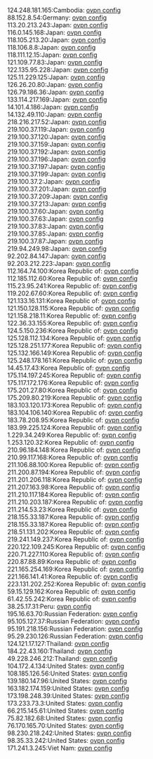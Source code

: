 124.248.181.165:Cambodia: [ovpn config](vpn/124_248_181_165.ovpn)  
88.152.8.54:Germany: [ovpn config](vpn/88_152_8_54.ovpn)  
113.20.213.243:Japan: [ovpn config](vpn/113_20_213_243.ovpn)  
116.0.145.168:Japan: [ovpn config](vpn/116_0_145_168.ovpn)  
118.105.213.20:Japan: [ovpn config](vpn/118_105_213_20.ovpn)  
118.106.8.8:Japan: [ovpn config](vpn/118_106_8_8.ovpn)  
118.111.12.15:Japan: [ovpn config](vpn/118_111_12_15.ovpn)  
121.109.77.83:Japan: [ovpn config](vpn/121_109_77_83.ovpn)  
122.135.95.228:Japan: [ovpn config](vpn/122_135_95_228.ovpn)  
125.11.229.125:Japan: [ovpn config](vpn/125_11_229_125.ovpn)  
126.26.20.80:Japan: [ovpn config](vpn/126_26_20_80.ovpn)  
126.79.186.36:Japan: [ovpn config](vpn/126_79_186_36.ovpn)  
133.114.217.169:Japan: [ovpn config](vpn/133_114_217_169.ovpn)  
14.101.4.186:Japan: [ovpn config](vpn/14_101_4_186.ovpn)  
14.132.49.110:Japan: [ovpn config](vpn/14_132_49_110.ovpn)  
218.216.217.52:Japan: [ovpn config](vpn/218_216_217_52.ovpn)  
219.100.37.119:Japan: [ovpn config](vpn/219_100_37_119.ovpn)  
219.100.37.120:Japan: [ovpn config](vpn/219_100_37_120.ovpn)  
219.100.37.159:Japan: [ovpn config](vpn/219_100_37_159.ovpn)  
219.100.37.192:Japan: [ovpn config](vpn/219_100_37_192.ovpn)  
219.100.37.196:Japan: [ovpn config](vpn/219_100_37_196.ovpn)  
219.100.37.197:Japan: [ovpn config](vpn/219_100_37_197.ovpn)  
219.100.37.199:Japan: [ovpn config](vpn/219_100_37_199.ovpn)  
219.100.37.2:Japan: [ovpn config](vpn/219_100_37_2.ovpn)  
219.100.37.201:Japan: [ovpn config](vpn/219_100_37_201.ovpn)  
219.100.37.209:Japan: [ovpn config](vpn/219_100_37_209.ovpn)  
219.100.37.213:Japan: [ovpn config](vpn/219_100_37_213.ovpn)  
219.100.37.60:Japan: [ovpn config](vpn/219_100_37_60.ovpn)  
219.100.37.63:Japan: [ovpn config](vpn/219_100_37_63.ovpn)  
219.100.37.83:Japan: [ovpn config](vpn/219_100_37_83.ovpn)  
219.100.37.85:Japan: [ovpn config](vpn/219_100_37_85.ovpn)  
219.100.37.87:Japan: [ovpn config](vpn/219_100_37_87.ovpn)  
219.94.249.98:Japan: [ovpn config](vpn/219_94_249_98.ovpn)  
92.202.84.147:Japan: [ovpn config](vpn/92_202_84_147.ovpn)  
92.203.212.223:Japan: [ovpn config](vpn/92_203_212_223.ovpn)  
112.164.74.100:Korea Republic of: [ovpn config](vpn/112_164_74_100.ovpn)  
112.185.112.60:Korea Republic of: [ovpn config](vpn/112_185_112_60.ovpn)  
115.23.95.241:Korea Republic of: [ovpn config](vpn/115_23_95_241.ovpn)  
119.202.67.60:Korea Republic of: [ovpn config](vpn/119_202_67_60.ovpn)  
121.133.16.131:Korea Republic of: [ovpn config](vpn/121_133_16_131.ovpn)  
121.150.128.115:Korea Republic of: [ovpn config](vpn/121_150_128_115.ovpn)  
121.158.218.11:Korea Republic of: [ovpn config](vpn/121_158_218_11.ovpn)  
122.36.33.155:Korea Republic of: [ovpn config](vpn/122_36_33_155.ovpn)  
124.5.150.236:Korea Republic of: [ovpn config](vpn/124_5_150_236.ovpn)  
125.128.112.134:Korea Republic of: [ovpn config](vpn/125_128_112_134.ovpn)  
125.128.251.177:Korea Republic of: [ovpn config](vpn/125_128_251_177.ovpn)  
125.132.166.149:Korea Republic of: [ovpn config](vpn/125_132_166_149.ovpn)  
125.248.178.161:Korea Republic of: [ovpn config](vpn/125_248_178_161.ovpn)  
14.45.17.43:Korea Republic of: [ovpn config](vpn/14_45_17_43.ovpn)  
175.114.197.245:Korea Republic of: [ovpn config](vpn/175_114_197_245.ovpn)  
175.117.172.176:Korea Republic of: [ovpn config](vpn/175_117_172_176.ovpn)  
175.201.27.80:Korea Republic of: [ovpn config](vpn/175_201_27_80.ovpn)  
175.209.80.219:Korea Republic of: [ovpn config](vpn/175_209_80_219.ovpn)  
183.103.120.173:Korea Republic of: [ovpn config](vpn/183_103_120_173.ovpn)  
183.104.106.140:Korea Republic of: [ovpn config](vpn/183_104_106_140.ovpn)  
183.78.208.95:Korea Republic of: [ovpn config](vpn/183_78_208_95.ovpn)  
183.99.225.124:Korea Republic of: [ovpn config](vpn/183_99_225_124.ovpn)  
1.229.34.249:Korea Republic of: [ovpn config](vpn/1_229_34_249.ovpn)  
1.253.120.32:Korea Republic of: [ovpn config](vpn/1_253_120_32.ovpn)  
210.96.184.148:Korea Republic of: [ovpn config](vpn/210_96_184_148.ovpn)  
210.99.117.168:Korea Republic of: [ovpn config](vpn/210_99_117_168.ovpn)  
211.106.88.100:Korea Republic of: [ovpn config](vpn/211_106_88_100.ovpn)  
211.200.87.194:Korea Republic of: [ovpn config](vpn/211_200_87_194.ovpn)  
211.201.206.118:Korea Republic of: [ovpn config](vpn/211_201_206_118.ovpn)  
211.207.163.98:Korea Republic of: [ovpn config](vpn/211_207_163_98.ovpn)  
211.210.117.184:Korea Republic of: [ovpn config](vpn/211_210_117_184.ovpn)  
211.210.203.187:Korea Republic of: [ovpn config](vpn/211_210_203_187.ovpn)  
211.214.53.23:Korea Republic of: [ovpn config](vpn/211_214_53_23.ovpn)  
218.155.33.187:Korea Republic of: [ovpn config](vpn/218_155_33_187.ovpn)  
218.155.33.187:Korea Republic of: [ovpn config](vpn/218_155_33_187.ovpn)  
218.51.131.202:Korea Republic of: [ovpn config](vpn/218_51_131_202.ovpn)  
219.241.149.237:Korea Republic of: [ovpn config](vpn/219_241_149_237.ovpn)  
220.122.109.245:Korea Republic of: [ovpn config](vpn/220_122_109_245.ovpn)  
220.71.227.110:Korea Republic of: [ovpn config](vpn/220_71_227_110.ovpn)  
220.87.88.89:Korea Republic of: [ovpn config](vpn/220_87_88_89.ovpn)  
221.165.254.169:Korea Republic of: [ovpn config](vpn/221_165_254_169.ovpn)  
221.166.141.41:Korea Republic of: [ovpn config](vpn/221_166_141_41.ovpn)  
223.131.202.252:Korea Republic of: [ovpn config](vpn/223_131_202_252.ovpn)  
59.15.129.162:Korea Republic of: [ovpn config](vpn/59_15_129_162.ovpn)  
61.42.55.242:Korea Republic of: [ovpn config](vpn/61_42_55_242.ovpn)  
38.25.17.31:Peru: [ovpn config](vpn/38_25_17_31.ovpn)  
195.16.63.70:Russian Federation: [ovpn config](vpn/195_16_63_70.ovpn)  
95.105.127.37:Russian Federation: [ovpn config](vpn/95_105_127_37.ovpn)  
95.191.218.156:Russian Federation: [ovpn config](vpn/95_191_218_156.ovpn)  
95.29.230.126:Russian Federation: [ovpn config](vpn/95_29_230_126.ovpn)  
124.121.17.127:Thailand: [ovpn config](vpn/124_121_17_127.ovpn)  
184.22.43.160:Thailand: [ovpn config](vpn/184_22_43_160.ovpn)  
49.228.246.212:Thailand: [ovpn config](vpn/49_228_246_212.ovpn)  
104.172.4.134:United States: [ovpn config](vpn/104_172_4_134.ovpn)  
108.185.126.56:United States: [ovpn config](vpn/108_185_126_56.ovpn)  
139.180.147.96:United States: [ovpn config](vpn/139_180_147_96.ovpn)  
163.182.174.159:United States: [ovpn config](vpn/163_182_174_159.ovpn)  
173.198.248.39:United States: [ovpn config](vpn/173_198_248_39.ovpn)  
173.233.73.3:United States: [ovpn config](vpn/173_233_73_3.ovpn)  
66.215.145.61:United States: [ovpn config](vpn/66_215_145_61.ovpn)  
75.82.182.68:United States: [ovpn config](vpn/75_82_182_68.ovpn)  
76.170.165.70:United States: [ovpn config](vpn/76_170_165_70.ovpn)  
98.230.218.242:United States: [ovpn config](vpn/98_230_218_242.ovpn)  
98.35.33.242:United States: [ovpn config](vpn/98_35_33_242.ovpn)  
171.241.3.245:Viet Nam: [ovpn config](vpn/171_241_3_245.ovpn)  
